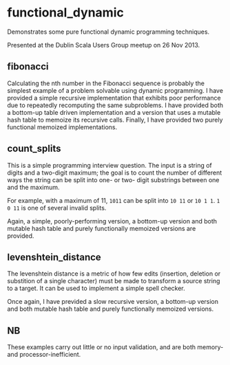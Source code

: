 functional_dynamic
==================

Demonstrates some pure functional dynamic programming techniques.

Presented at the Dublin Scala Users Group meetup on 26 Nov 2013.

fibonacci
---------

Calculating the nth number in the Fibonacci sequence is probably the simplest
example of a problem solvable using dynamic programming. I have provided a
simple recursive implementation that exhibits poor performance due to repeatedly
recomputing the same subproblems. I have provided both a bottom-up table driven
implementation and a version that uses a mutable hash table to memoize its
recursive calls. Finally, I have provided two purely functional memoized
implementations.

count_splits
-----------

This is a simple programming interview question. The input is a string of digits
and a two-digit maximum; the goal is to count the number of different ways the
string can be split into one- or two- digit substrings between one and the
maximum.

For example, with a maximum of 11, `1011` can be split into `10 11` or `10 1 1`.
`1 0 11` is one of several invalid splits.

Again, a simple, poorly-performing version, a bottom-up version and both mutable
hash table and purely functionally memoized versions are provided.

levenshtein_distance
--------------------

The levenshtein distance is a metric of how few edits (insertion, deletion or
substition of a single character) must be made to transform a source string to a
target. It can be used to implement a simple spell checker.

Once again, I have previded a slow recursive version, a bottom-up version and
both mutable hash table and purely functionally memoized versions.

NB
--

These examples carry out little or no input validation, and are both memory- and
processor-inefficient.
